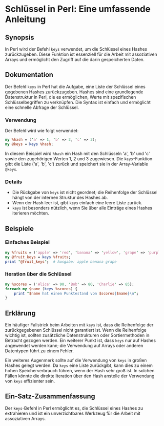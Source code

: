 <!--
Meta Description: # Schlüssel in Perl: Eine umfassende Anleitung ## Synopsis In Perl wird der Befehl `keys` verwendet, um die Schlüssel eines Hashes zurückzugeben. Dies...
Meta Keywords: die, keys, der, ist, schlüssel
-->

# Schlüssel in Perl: Eine umfassende Anleitung

## Synopsis
In Perl wird der Befehl `keys` verwendet, um die Schlüssel eines Hashes zurückzugeben. Diese Funktion ist essenziell für die Arbeit mit assoziativen Arrays und ermöglicht den Zugriff auf die darin gespeicherten Daten.

## Dokumentation
Der Befehl `keys` in Perl hat die Aufgabe, eine Liste der Schlüssel eines gegebenen Hashes zurückzugeben. Hashes sind eine grundlegende Datenstruktur in Perl, die es ermöglichen, Werte mit spezifischen Schlüsselbegriffen zu verknüpfen. Die Syntax ist einfach und ermöglicht eine schnelle Abfrage der Schlüssel.

### Verwendung
Der Befehl wird wie folgt verwendet:

```perl
my %hash = ('a' => 1, 'b' => 2, 'c' => 3);
my @keys = keys %hash;
```

In diesem Beispiel wird `%hash` ein Hash mit den Schlüsseln 'a', 'b' und 'c' sowie den zugehörigen Werten 1, 2 und 3 zugewiesen. Die `keys`-Funktion gibt die Liste ('a', 'b', 'c') zurück und speichert sie in der Array-Variable `@keys`.

### Details
- Die Rückgabe von `keys` ist nicht geordnet; die Reihenfolge der Schlüssel hängt von der internen Struktur des Hashes ab.
- Wenn der Hash leer ist, gibt `keys` einfach eine leere Liste zurück.
- `keys` ist besonders nützlich, wenn Sie über alle Einträge eines Hashes iterieren möchten.

## Beispiele
### Einfaches Beispiel
```perl
my %fruits = ('apple' => 'red', 'banana' => 'yellow', 'grape' => 'purple');
my @fruit_keys = keys %fruits;
print "@fruit_keys";  # Ausgabe: apple banana grape
```

### Iteration über die Schlüssel
```perl
my %scores = ('Alice' => 90, 'Bob' => 80, 'Charlie' => 85);
foreach my $name (keys %scores) {
    print "$name hat einen Punktestand von $scores{$name}\n";
}
```

## Erklärung
Ein häufiger Fallstrick beim Arbeiten mit `keys` ist, dass die Reihenfolge der zurückgegebenen Schlüssel nicht garantiert ist. Wenn die Reihenfolge wichtig ist, sollten zusätzliche Datenstrukturen oder Sortiermethoden in Betracht gezogen werden. Ein weiterer Punkt ist, dass `keys` nur auf Hashes angewendet werden kann; die Verwendung auf Arrays oder anderen Datentypen führt zu einem Fehler.

Ein weiteres Augenmerk sollte auf die Verwendung von `keys` in großen Hashes gelegt werden. Da `keys` eine Liste zurückgibt, kann dies zu einem hohen Speicherverbrauch führen, wenn der Hash sehr groß ist. In solchen Fällen könnte die direkte Iteration über den Hash anstelle der Verwendung von `keys` effizienter sein.

## Ein-Satz-Zusammenfassung
Der `keys`-Befehl in Perl ermöglicht es, die Schlüssel eines Hashes zu extrahieren und ist ein unverzichtbares Werkzeug für die Arbeit mit assoziativen Arrays.